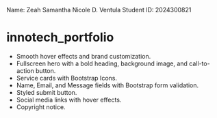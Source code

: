 Name: Zeah Samantha Nicole D. Ventula
Student ID: 2024300821
# innotech_portfolio
  - Smooth hover effects and brand customization.   
  - Fullscreen hero with a bold heading, background image, and call-to-action button.  
  - Service cards with Bootstrap Icons.   
  - Name, Email, and Message fields with Bootstrap form validation.  
  - Styled submit button.   
  - Social media links with hover effects.  
  - Copyright notice.

